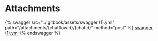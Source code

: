 # Attachments

{% swagger src="../.gitbook/assets/swagger (1).yml" path="/attachments/{chatflowId}/{chatId}" method="post" %}
[swagger (1).yml](<../.gitbook/assets/swagger (1).yml>)
{% endswagger %}

